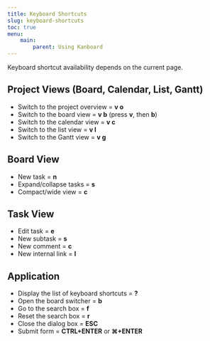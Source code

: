 ```yaml
---
title: Keyboard Shortcuts
slug: keyboard-shortcuts
toc: true
menu:
    main:
        parent: Using Kanboard
---
```


Keyboard shortcut availability depends on the current page.

## Project Views (Board, Calendar, List, Gantt)

- Switch to the project overview = **v o**
- Switch to the board view = **v b** (press **v**, then **b**)
- Switch to the calendar view = **v c**
- Switch to the list view = **v l**
- Switch to the Gantt view = **v g**

## Board View

- New task = **n**
- Expand/collapse tasks = **s**
- Compact/wide view = **c**

## Task View

- Edit task = **e**
- New subtask = **s**
- New comment = **c**
- New internal link = **l**

## Application

- Display the list of keyboard shortcuts = **?**
- Open the board switcher = **b**
- Go to the search box = **f**
- Reset the search box = **r**
- Close the dialog box = **ESC**
- Submit form = **CTRL+ENTER** or **⌘+ENTER**
